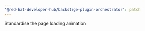 ```yaml
---
'@red-hat-developer-hub/backstage-plugin-orchestrator': patch
---
```


Standardise the page loading animation
